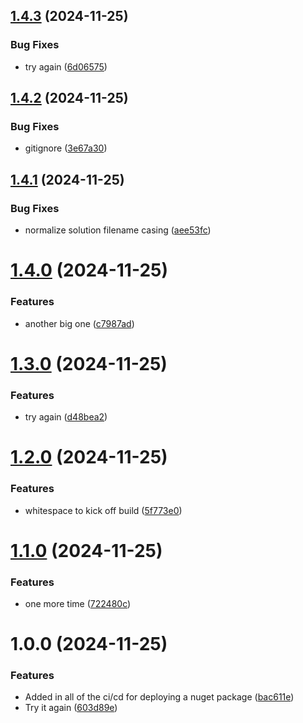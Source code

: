 ## [1.4.3](https://github.com/JesseMillerDev/ArcadeDb.Client/compare/v1.4.2...v1.4.3) (2024-11-25)


### Bug Fixes

* try again ([6d06575](https://github.com/JesseMillerDev/ArcadeDb.Client/commit/6d0657588b71a7a6f18ef394893446a85f51b83b))

## [1.4.2](https://github.com/JesseMillerDev/ArcadeDb.Client/compare/v1.4.1...v1.4.2) (2024-11-25)


### Bug Fixes

* gitignore ([3e67a30](https://github.com/JesseMillerDev/ArcadeDb.Client/commit/3e67a305b95d2d8502a80b5c41b74d1ee111b57b))

## [1.4.1](https://github.com/JesseMillerDev/ArcadeDb.Client/compare/v1.4.0...v1.4.1) (2024-11-25)


### Bug Fixes

* normalize solution filename casing ([aee53fc](https://github.com/JesseMillerDev/ArcadeDb.Client/commit/aee53fc1bec50417390a490f1b6d574a86f32365))

# [1.4.0](https://github.com/JesseMillerDev/ArcadeDb.Client/compare/v1.3.0...v1.4.0) (2024-11-25)


### Features

* another big one ([c7987ad](https://github.com/JesseMillerDev/ArcadeDb.Client/commit/c7987ad0813711ef5bcbc5c3f4948f57e9e66871))

# [1.3.0](https://github.com/JesseMillerDev/ArcadeDb.Client/compare/v1.2.0...v1.3.0) (2024-11-25)


### Features

* try again ([d48bea2](https://github.com/JesseMillerDev/ArcadeDb.Client/commit/d48bea24bb198fe2017cd84db39a43ded9ab5654))

# [1.2.0](https://github.com/JesseMillerDev/ArcadeDb.Client/compare/v1.1.0...v1.2.0) (2024-11-25)


### Features

* whitespace to kick off build ([5f773e0](https://github.com/JesseMillerDev/ArcadeDb.Client/commit/5f773e059dda6ede3cc6ceb0506cb820ab5ce3fa))

# [1.1.0](https://github.com/JesseMillerDev/ArcadeDb.Client/compare/v1.0.0...v1.1.0) (2024-11-25)


### Features

* one more time ([722480c](https://github.com/JesseMillerDev/ArcadeDb.Client/commit/722480c33c94bc850ad2b09694acab915bb6d791))

# 1.0.0 (2024-11-25)


### Features

* Added in all of the ci/cd for deploying a nuget package ([bac611e](https://github.com/JesseMillerDev/ArcadeDb.Client/commit/bac611e3d09bdd4d797b5a67d7e96274e6ecd650))
* Try it again ([603d89e](https://github.com/JesseMillerDev/ArcadeDb.Client/commit/603d89e0e158eee6d5edb580e1740c10d8fcb23f))

